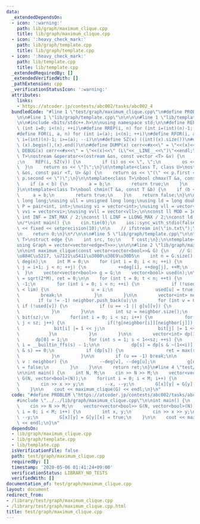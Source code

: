 ```yaml
---
data:
  _extendedDependsOn:
  - icon: ':warning:'
    path: lib/graph/maximum_clique.cpp
    title: lib/graph/maximum_clique.cpp
  - icon: ':heavy_check_mark:'
    path: lib/graph/template.cpp
    title: lib/graph/template.cpp
  - icon: ':heavy_check_mark:'
    path: lib/template.cpp
    title: lib/template.cpp
  _extendedRequiredBy: []
  _extendedVerifiedWith: []
  _pathExtension: cpp
  _verificationStatusIcon: ':warning:'
  attributes:
    links:
    - https://atcoder.jp/contests/abc002/tasks/abc002_4
  bundledCode: "#line 1 \"test/graph/maximum_clique.cpp\"\n#define PROBLEM \"https://atcoder.jp/contests/abc002/tasks/abc002_4\"\
    \n\n#line 1 \"lib/graph/template.cpp\"\n\n\n\n#line 1 \"lib/template.cpp\"\n\n\
    \n\n#include <bits/stdc++.h>\n\nusing namespace std;\n\n#define REP(i, n) for\
    \ (int i=0; i<(n); ++i)\n#define RREP(i, n) for (int i=(int)(n)-1; i>=0; --i)\n\
    #define FOR(i, a, n) for (int i=(a); i<(n); ++i)\n#define RFOR(i, a, n) for (int\
    \ i=(int)(n)-1; i>=(a); --i)\n\n#define SZ(x) ((int)(x).size())\n#define ALL(x)\
    \ (x).begin(),(x).end()\n\n#define DUMP(x) cerr<<#x<<\" = \"<<(x)<<endl\n#define\
    \ DEBUG(x) cerr<<#x<<\" = \"<<(x)<<\" (L\"<<__LINE__<<\")\"<<endl;\n\ntemplate<class\
    \ T>\nostream &operator<<(ostream &os, const vector <T> &v) {\n    os << \"[\"\
    ;\n    REP(i, SZ(v)) {\n        if (i) os << \", \";\n        os << v[i];\n  \
    \  }\n    return os << \"]\";\n}\n\ntemplate<class T, class U>\nostream &operator<<(ostream\
    \ &os, const pair <T, U> &p) {\n    return os << \"(\" << p.first << \" \" <<\
    \ p.second << \")\";\n}\n\ntemplate<class T>\nbool chmax(T &a, const T &b) {\n\
    \    if (a < b) {\n        a = b;\n        return true;\n    }\n    return false;\n\
    }\n\ntemplate<class T>\nbool chmin(T &a, const T &b) {\n    if (b < a) {\n   \
    \     a = b;\n        return true;\n    }\n    return false;\n}\n\nusing ll =\
    \ long long;\nusing ull = unsigned long long;\nusing ld = long double;\nusing\
    \ P = pair<int, int>;\nusing vi = vector<int>;\nusing vll = vector<ll>;\nusing\
    \ vvi = vector<vi>;\nusing vvll = vector<vll>;\n\nconst ll MOD = 1e9 + 7;\nconst\
    \ int INF = INT_MAX / 2;\nconst ll LINF = LLONG_MAX / 2;\nconst ld eps = 1e-9;\n\
    \n/*\nint main() {\n    cin.tie(0);\n    ios::sync_with_stdio(false);\n    cout\
    \ << fixed << setprecision(10);\n\n    // ifstream in(\"in.txt\");\n    // cin.rdbuf(in.rdbuf());\n\
    \n    return 0;\n}\n*/\n\n\n#line 5 \"lib/graph/template.cpp\"\n\ntemplate<typename\
    \ T>\nstruct edge {\n    int src, to;\n    T cost;\n};\n\ntemplate<typename T>\n\
    using Graph = vector<vector<edge<T>>>;\n\n\n#line 2 \"lib/graph/maximum_clique.cpp\"\
    \n\nint maximum_clique(const vector<vector<bool>>& G) {\n    // G: \u96A3\u63A5\
    \u884C\u5217, \u7121\u5411\u30B0\u30E9\u30D5\n    int n = G.size();\n    vector<int>\
    \ deg(n);\n    int M = 0;\n    for (int i = 0; i < n; ++i) {\n        for (int\
    \ j = i+1; j < n; ++j) {\n            ++deg[i], ++deg[j], ++M;\n        }\n  \
    \  }\n    vector<vector<bool>> g = G;\n    vector<bool> used(n);\n\n    int lim\
    \ = sqrt(2*M), ret = 0;\n\n    for (int t = 0; t < n; ++t) {\n        int u =\
    \ -1;\n        for (int i = 0; i < n; ++i) {\n            if (!used[i] && deg[i]\
    \ < lim) {\n                u = i;\n                used[u] = true;\n        \
    \        break;\n            }\n        }\n\n        vector<int> neighbor;\n \
    \       if (u != -1) neighbor.push_back(u);\n        for (int v = 0; v < n; ++v)\
    \ if (!used[v]) {\n            if (u == -1 || g[u][v]) {\n                neighbor.push_back(v);\n\
    \            }\n        }\n\n        int sz = neighbor.size();\n        vector<int>\
    \ bit(sz);\n        for(int i = 0; i < sz; i++) {\n            for(int j = i+1;\
    \ j < sz; j++) {\n                if(!g[neighbor[i]][neighbor[j]]) {\n       \
    \             bit[i] |= 1 << j;\n                    bit[j] |= 1 << i;\n     \
    \           }\n            }\n        }\n\n        vector<int> dp(1<<sz);\n  \
    \      dp[0] = 1;\n        for (int s = 1; s < 1<<sz; ++s) {\n            int\
    \ i = __builtin_ffs(s) - 1;\n\n            dp[s] = dp[s & ~(1<<i)] && (bit[i]\
    \ & s) == 0;\n            if (dp[s]) {\n                ret = max(ret, __builtin_popcount(s));\n\
    \            }\n        }\n\n        if (u == -1) break;\n\n        for (auto\
    \ v : neighbor) {\n            --deg[v], --deg[u];\n            g[u][v] = g[v][u]\
    \ = false;\n        }\n    }\n\n    return ret;\n}\n#line 4 \"test/graph/maximum_clique.cpp\"\
    \n\nint main() {\n    int N, M;\n    cin >> N >> M;\n    vector<vector<bool>>\
    \ G(N, vector<bool>(N));\n    for(int i = 0; i < M; i++) {\n        int x, y;\n\
    \        cin >> x >> y;\n        --x, --y;\n        G[x][y] = G[y][x] = true;\n\
    \    }\n\n    cout << maximum_clique(G) << endl;\n}\n"
  code: "#define PROBLEM \"https://atcoder.jp/contests/abc002/tasks/abc002_4\"\n\n\
    #include \"../../lib/graph/maximum_clique.cpp\"\n\nint main() {\n    int N, M;\n\
    \    cin >> N >> M;\n    vector<vector<bool>> G(N, vector<bool>(N));\n    for(int\
    \ i = 0; i < M; i++) {\n        int x, y;\n        cin >> x >> y;\n        --x,\
    \ --y;\n        G[x][y] = G[y][x] = true;\n    }\n\n    cout << maximum_clique(G)\
    \ << endl;\n}\n"
  dependsOn:
  - lib/graph/maximum_clique.cpp
  - lib/graph/template.cpp
  - lib/template.cpp
  isVerificationFile: false
  path: test/graph/maximum_clique.cpp
  requiredBy: []
  timestamp: '2020-05-06 01:41:24+09:00'
  verificationStatus: LIBRARY_NO_TESTS
  verifiedWith: []
documentation_of: test/graph/maximum_clique.cpp
layout: document
redirect_from:
- /library/test/graph/maximum_clique.cpp
- /library/test/graph/maximum_clique.cpp.html
title: test/graph/maximum_clique.cpp
---
```

